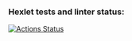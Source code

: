 ### Hexlet tests and linter status:
[![Actions Status](https://github.com/Ultras-sur/backend-project-lvl1/workflows/hexlet-check/badge.svg)](https://github.com/Ultras-sur/backend-project-lvl1/actions)